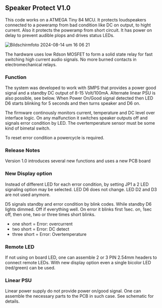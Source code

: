 ## Speaker Protect V1.0
This code works on a ATMEGA Tiny 84 MCU. It protects loudspeakers connected to a poweramp from bad condition like DC on output, to hight current. Also it protects the poweramp from short circuit. It has power on delay to prevent audible plops and drives status LEDs.

![Bildschirmfoto 2024-08-14 um 16 06 21](https://github.com/user-attachments/assets/f063ba86-7f50-4f9c-aebe-8dfd12e58b72)

The hardware uses low Rdson MOSFET to form a solid state relay for fast switching high current audio signals. No more burned contacts in electromechanical relays.

### Function
The system was developed to work with SMPS that provides a power good signal and a standby DC output of 8-15 Volt/100mA. Alternate linear PSU is also possible, see below.
When Power On/Good signal detected then LED D6 starts blinking for 5 seconds and then turns speaker and D6 on.

The firmware continously monitors current, temperature and DC level over interface logic. On any malfunction it switches speaker outputs off and signals error condition by LED. The overtemperature sensor must be some kind of bimetal switch. 

To reset error condition a powercycle is required.

### Release Notes
Version 1.0 introduces several new functions and uses a new PCB board

### New Display option
Instead of different LED for each error condition, by setting JP1 a 2 LED signaling option may be selected. LED D6 does not change. LED D2 and D3 are not used anymore.

D5 signals standby and error condition by blink codes. While standby D6 lights dimmed. Off if everything well. On error it blinks first 1sec. on, 1sec off, then one, two or three times short blinks. 

- one short = Error: overcurrent
- two short = Error: DC detect
- three short = Error: Overtemperature

### Remote LED
If not using on board LED, one can assemble 2 or 3 PIN 2.54mm headers to connect remote LEDs. With new display option even a single bicolor LED (red/green) can be used.

### Linear PSU
Linear power supply do not provide power on/good signal. One can assemble the necessary parts to the PCB in such case. See schematic for details. 

